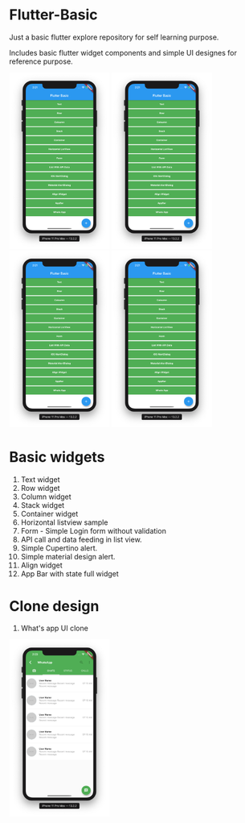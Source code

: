 # Flutter-Basic

Just a basic flutter explore repository for self learning purpose.

Includes basic flutter widget components and simple UI designes for reference purpose.

<img src="https://github.com/dineshn19/Flutter-Basic/blob/master/assets/fonts/screenshots/FrontView.png" width="200">
<img src="https://github.com/dineshn19/Flutter-Basic/blob/master/assets/fonts/screenshots/FrontView.png" width="200">
<img src="https://github.com/dineshn19/Flutter-Basic/blob/master/assets/fonts/screenshots/FrontView.png" width="200">
<img src="https://github.com/dineshn19/Flutter-Basic/blob/master/assets/fonts/screenshots/FrontView.png" width="200">

# Basic widgets
1. Text widget 
2. Row widget 
3. Column widget
4. Stack widget
5. Container widget
6. Horizontal listview sample
7. Form - Simple Login form without validation
8. API call and data feeding in list view.
9. Simple Cupertino alert.
10. Simple material design alert.
11. Align widget
12. App Bar with state full widget

# Clone design
1. What's app UI clone
<img src="https://github.com/dineshn19/Flutter-Basic/blob/master/assets/fonts/screenshots/WhatsApp.png" width="200">
